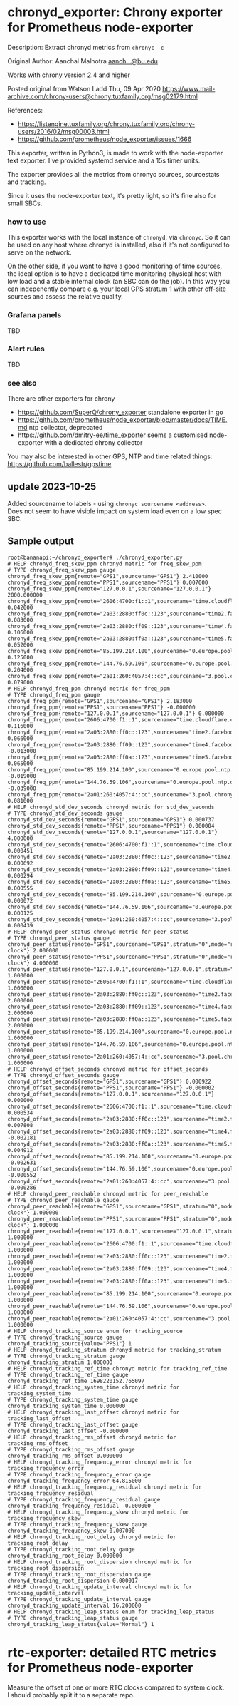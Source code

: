 # chronyd_exporter: Chrony exporter for Prometheus node-exporter

Description: Extract chronyd metrics from `chronyc -c`

Original Author: Aanchal Malhotra <aanch...@bu.edu>

Works with chrony version 2.4 and higher

Posted original from  Watson Ladd Thu, 09 Apr 2020 https://www.mail-archive.com/chrony-users@chrony.tuxfamily.org/msg02179.html

References:
* https://listengine.tuxfamily.org/chrony.tuxfamily.org/chrony-users/2016/02/msg00003.html
* https://github.com/prometheus/node_exporter/issues/1666

This exporter, written in Python3, is made to work with the node-exporter text exporter.
I've provided systemd service and a 15s timer units.

The exporter provides all the metrics from chronyc sources, sourcestats and tracking.

Since it uses the node-exporter text, it's pretty light, so it's fine also for small SBCs.

### how to use

This exporter works with the local instance of `chronyd`, via `chronyc`. So it can be used on any host where chronyd is installed, also if it's not configured to serve on the network.

On the other side, if you want to have a good monitoring of time sources, the ideal option is to have a dedicated time monitoring physical host with low load and a stable internal clock (an SBC can do the job). In this way you can indepenently compare e.g. your local GPS stratum 1 with other off-site sources and assess the relative quality.

### Grafana panels

TBD

### Alert rules

TBD

### see also

There are other exporters for chrony
* https://github.com/SuperQ/chrony_exporter standalone exporter in go
* https://github.com/prometheus/node_exporter/blob/master/docs/TIME.md ntp collector, deprecated
* https://github.com/dmitry-ee/time_exporter seems a customised node-exporter with a dedicated chrony collector

You may also be interested in other GPS, NTP and time related things: https://github.com/ballestr/gpstime


## update 2023-10-25

Added sourcename to labels - using `chronyc sourcename <address>`.  
Does not seem to have visible impact on system load even on a low spec SBC.

## Sample output
```
root@bananapi:~/chronyd_exporter# ./chronyd_exporter.py 
# HELP chronyd_freq_skew_ppm chronyd metric for freq_skew_ppm
# TYPE chronyd_freq_skew_ppm gauge
chronyd_freq_skew_ppm{remote="GPS1",sourcename="GPS1"} 2.410000
chronyd_freq_skew_ppm{remote="PPS1",sourcename="PPS1"} 0.007000
chronyd_freq_skew_ppm{remote="127.0.0.1",sourcename="127.0.0.1"} 2000.000000
chronyd_freq_skew_ppm{remote="2606:4700:f1::1",sourcename="time.cloudflare.com"} 0.042000
chronyd_freq_skew_ppm{remote="2a03:2880:ff0c::123",sourcename="time2.facebook.com"} 0.083000
chronyd_freq_skew_ppm{remote="2a03:2880:ff09::123",sourcename="time4.facebook.com"} 0.106000
chronyd_freq_skew_ppm{remote="2a03:2880:ff0a::123",sourcename="time5.facebook.com"} 0.052000
chronyd_freq_skew_ppm{remote="85.199.214.100",sourcename="0.europe.pool.ntp.org"} 0.125000
chronyd_freq_skew_ppm{remote="144.76.59.106",sourcename="0.europe.pool.ntp.org"} 0.204000
chronyd_freq_skew_ppm{remote="2a01:260:4057:4::cc",sourcename="3.pool.chrony.eu"} 0.079000
# HELP chronyd_freq_ppm chronyd metric for freq_ppm
# TYPE chronyd_freq_ppm gauge
chronyd_freq_ppm{remote="GPS1",sourcename="GPS1"} 2.183000
chronyd_freq_ppm{remote="PPS1",sourcename="PPS1"} -0.000000
chronyd_freq_ppm{remote="127.0.0.1",sourcename="127.0.0.1"} 0.000000
chronyd_freq_ppm{remote="2606:4700:f1::1",sourcename="time.cloudflare.com"} 0.116000
chronyd_freq_ppm{remote="2a03:2880:ff0c::123",sourcename="time2.facebook.com"} 0.066000
chronyd_freq_ppm{remote="2a03:2880:ff09::123",sourcename="time4.facebook.com"} -0.013000
chronyd_freq_ppm{remote="2a03:2880:ff0a::123",sourcename="time5.facebook.com"} 0.065000
chronyd_freq_ppm{remote="85.199.214.100",sourcename="0.europe.pool.ntp.org"} -0.019000
chronyd_freq_ppm{remote="144.76.59.106",sourcename="0.europe.pool.ntp.org"} -0.039000
chronyd_freq_ppm{remote="2a01:260:4057:4::cc",sourcename="3.pool.chrony.eu"} 0.081000
# HELP chronyd_std_dev_seconds chronyd metric for std_dev_seconds
# TYPE chronyd_std_dev_seconds gauge
chronyd_std_dev_seconds{remote="GPS1",sourcename="GPS1"} 0.000737
chronyd_std_dev_seconds{remote="PPS1",sourcename="PPS1"} 0.000004
chronyd_std_dev_seconds{remote="127.0.0.1",sourcename="127.0.0.1"} 4.000000
chronyd_std_dev_seconds{remote="2606:4700:f1::1",sourcename="time.cloudflare.com"} 0.000451
chronyd_std_dev_seconds{remote="2a03:2880:ff0c::123",sourcename="time2.facebook.com"} 0.000692
chronyd_std_dev_seconds{remote="2a03:2880:ff09::123",sourcename="time4.facebook.com"} 0.000294
chronyd_std_dev_seconds{remote="2a03:2880:ff0a::123",sourcename="time5.facebook.com"} 0.000555
chronyd_std_dev_seconds{remote="85.199.214.100",sourcename="0.europe.pool.ntp.org"} 0.000072
chronyd_std_dev_seconds{remote="144.76.59.106",sourcename="0.europe.pool.ntp.org"} 0.000125
chronyd_std_dev_seconds{remote="2a01:260:4057:4::cc",sourcename="3.pool.chrony.eu"} 0.000439
# HELP chronyd_peer_status chronyd metric for peer_status
# TYPE chronyd_peer_status gauge
chronyd_peer_status{remote="GPS1",sourcename="GPS1",stratum="0",mode="reference clock"} 2.000000
chronyd_peer_status{remote="PPS1",sourcename="PPS1",stratum="0",mode="reference clock"} 4.000000
chronyd_peer_status{remote="127.0.0.1",sourcename="127.0.0.1",stratum="0",mode="server"} 1.000000
chronyd_peer_status{remote="2606:4700:f1::1",sourcename="time.cloudflare.com",stratum="3",mode="server"} 1.000000
chronyd_peer_status{remote="2a03:2880:ff0c::123",sourcename="time2.facebook.com",stratum="1",mode="server"} 2.000000
chronyd_peer_status{remote="2a03:2880:ff09::123",sourcename="time4.facebook.com",stratum="1",mode="server"} 2.000000
chronyd_peer_status{remote="2a03:2880:ff0a::123",sourcename="time5.facebook.com",stratum="1",mode="server"} 2.000000
chronyd_peer_status{remote="85.199.214.100",sourcename="0.europe.pool.ntp.org",stratum="1",mode="server"} 1.000000
chronyd_peer_status{remote="144.76.59.106",sourcename="0.europe.pool.ntp.org",stratum="2",mode="server"} 1.000000
chronyd_peer_status{remote="2a01:260:4057:4::cc",sourcename="3.pool.chrony.eu",stratum="2",mode="server"} 1.000000
# HELP chronyd_offset_seconds chronyd metric for offset_seconds
# TYPE chronyd_offset_seconds gauge
chronyd_offset_seconds{remote="GPS1",sourcename="GPS1"} 0.000922
chronyd_offset_seconds{remote="PPS1",sourcename="PPS1"} -0.000002
chronyd_offset_seconds{remote="127.0.0.1",sourcename="127.0.0.1"} 0.000000
chronyd_offset_seconds{remote="2606:4700:f1::1",sourcename="time.cloudflare.com"} 0.000534
chronyd_offset_seconds{remote="2a03:2880:ff0c::123",sourcename="time2.facebook.com"} 0.007808
chronyd_offset_seconds{remote="2a03:2880:ff09::123",sourcename="time4.facebook.com"} -0.002181
chronyd_offset_seconds{remote="2a03:2880:ff0a::123",sourcename="time5.facebook.com"} 0.004912
chronyd_offset_seconds{remote="85.199.214.100",sourcename="0.europe.pool.ntp.org"} -0.002631
chronyd_offset_seconds{remote="144.76.59.106",sourcename="0.europe.pool.ntp.org"} -0.000552
chronyd_offset_seconds{remote="2a01:260:4057:4::cc",sourcename="3.pool.chrony.eu"} -0.000286
# HELP chronyd_peer_reachable chronyd metric for peer_reachable
# TYPE chronyd_peer_reachable gauge
chronyd_peer_reachable{remote="GPS1",sourcename="GPS1",stratum="0",mode="reference clock"} 1.000000
chronyd_peer_reachable{remote="PPS1",sourcename="PPS1",stratum="0",mode="reference clock"} 1.000000
chronyd_peer_reachable{remote="127.0.0.1",sourcename="127.0.0.1",stratum="0",mode="server"} 1.000000
chronyd_peer_reachable{remote="2606:4700:f1::1",sourcename="time.cloudflare.com",stratum="3",mode="server"} 1.000000
chronyd_peer_reachable{remote="2a03:2880:ff0c::123",sourcename="time2.facebook.com",stratum="1",mode="server"} 1.000000
chronyd_peer_reachable{remote="2a03:2880:ff09::123",sourcename="time4.facebook.com",stratum="1",mode="server"} 1.000000
chronyd_peer_reachable{remote="2a03:2880:ff0a::123",sourcename="time5.facebook.com",stratum="1",mode="server"} 1.000000
chronyd_peer_reachable{remote="85.199.214.100",sourcename="0.europe.pool.ntp.org",stratum="1",mode="server"} 1.000000
chronyd_peer_reachable{remote="144.76.59.106",sourcename="0.europe.pool.ntp.org",stratum="2",mode="server"} 1.000000
chronyd_peer_reachable{remote="2a01:260:4057:4::cc",sourcename="3.pool.chrony.eu",stratum="2",mode="server"} 1.000000
# HELP chronyd_tracking_source enum for tracking_source
# TYPE chronyd_tracking_source gauge
chronyd_tracking_source{value="PPS1"} 1
# HELP chronyd_tracking_stratum chronyd metric for tracking_stratum
# TYPE chronyd_tracking_stratum gauge
chronyd_tracking_stratum 1.000000
# HELP chronyd_tracking_ref_time chronyd metric for tracking_ref_time
# TYPE chronyd_tracking_ref_time gauge
chronyd_tracking_ref_time 1698220152.765097
# HELP chronyd_tracking_system_time chronyd metric for tracking_system_time
# TYPE chronyd_tracking_system_time gauge
chronyd_tracking_system_time 0.000000
# HELP chronyd_tracking_last_offset chronyd metric for tracking_last_offset
# TYPE chronyd_tracking_last_offset gauge
chronyd_tracking_last_offset -0.000000
# HELP chronyd_tracking_rms_offset chronyd metric for tracking_rms_offset
# TYPE chronyd_tracking_rms_offset gauge
chronyd_tracking_rms_offset 0.000000
# HELP chronyd_tracking_frequency_error chronyd metric for tracking_frequency_error
# TYPE chronyd_tracking_frequency_error gauge
chronyd_tracking_frequency_error 64.815000
# HELP chronyd_tracking_frequency_residual chronyd metric for tracking_frequency_residual
# TYPE chronyd_tracking_frequency_residual gauge
chronyd_tracking_frequency_residual -0.000000
# HELP chronyd_tracking_frequency_skew chronyd metric for tracking_frequency_skew
# TYPE chronyd_tracking_frequency_skew gauge
chronyd_tracking_frequency_skew 0.007000
# HELP chronyd_tracking_root_delay chronyd metric for tracking_root_delay
# TYPE chronyd_tracking_root_delay gauge
chronyd_tracking_root_delay 0.000000
# HELP chronyd_tracking_root_dispersion chronyd metric for tracking_root_dispersion
# TYPE chronyd_tracking_root_dispersion gauge
chronyd_tracking_root_dispersion 0.000017
# HELP chronyd_tracking_update_interval chronyd metric for tracking_update_interval
# TYPE chronyd_tracking_update_interval gauge
chronyd_tracking_update_interval 16.200000
# HELP chronyd_tracking_leap_status enum for tracking_leap_status
# TYPE chronyd_tracking_leap_status gauge
chronyd_tracking_leap_status{value="Normal"} 1
```

# rtc-exporter: detailed RTC metrics for Prometheus node-exporter

Measure the offset of one or more RTC clocks compared to system clock.  
I should probably split it to a separate repo.

